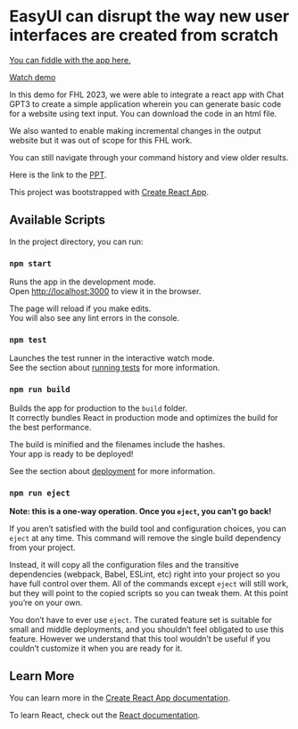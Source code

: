 # EasyUI can disrupt the way new user interfaces are created from scratch

[You can fiddle with the app here.](http://10.168.30.50:3000/)

[Watch demo](https://clipchamp.com/watch/2udbez668Xj)

In this demo for FHL 2023, we were able to integrate a react app with Chat GPT3 to create a simple application wherein you can generate basic code for a website using text input. You can download the code in an html file.

We also wanted to enable making incremental changes in the output website but it was out of scope for this FHL work.

You can still navigate through your command history and view older results.

Here is the link to the [PPT](https://microsoftapc-my.sharepoint.com/:p:/g/personal/shrmitta_microsoft_com/Eb8vCiHtgBRDk-rSOsyiPykB1-71g3xfI9Q6_XaZnbLuBw?e=frY3iB).

This project was bootstrapped with [Create React App](https://github.com/facebook/create-react-app).

## Available Scripts

In the project directory, you can run:

### `npm start`

Runs the app in the development mode.\
Open [http://localhost:3000](http://localhost:3000) to view it in the browser.

The page will reload if you make edits.\
You will also see any lint errors in the console.

### `npm test`

Launches the test runner in the interactive watch mode.\
See the section about [running tests](https://facebook.github.io/create-react-app/docs/running-tests) for more information.

### `npm run build`

Builds the app for production to the `build` folder.\
It correctly bundles React in production mode and optimizes the build for the best performance.

The build is minified and the filenames include the hashes.\
Your app is ready to be deployed!

See the section about [deployment](https://facebook.github.io/create-react-app/docs/deployment) for more information.

### `npm run eject`

**Note: this is a one-way operation. Once you `eject`, you can’t go back!**

If you aren’t satisfied with the build tool and configuration choices, you can `eject` at any time. This command will remove the single build dependency from your project.

Instead, it will copy all the configuration files and the transitive dependencies (webpack, Babel, ESLint, etc) right into your project so you have full control over them. All of the commands except `eject` will still work, but they will point to the copied scripts so you can tweak them. At this point you’re on your own.

You don’t have to ever use `eject`. The curated feature set is suitable for small and middle deployments, and you shouldn’t feel obligated to use this feature. However we understand that this tool wouldn’t be useful if you couldn’t customize it when you are ready for it.

## Learn More

You can learn more in the [Create React App documentation](https://facebook.github.io/create-react-app/docs/getting-started).

To learn React, check out the [React documentation](https://reactjs.org/).
